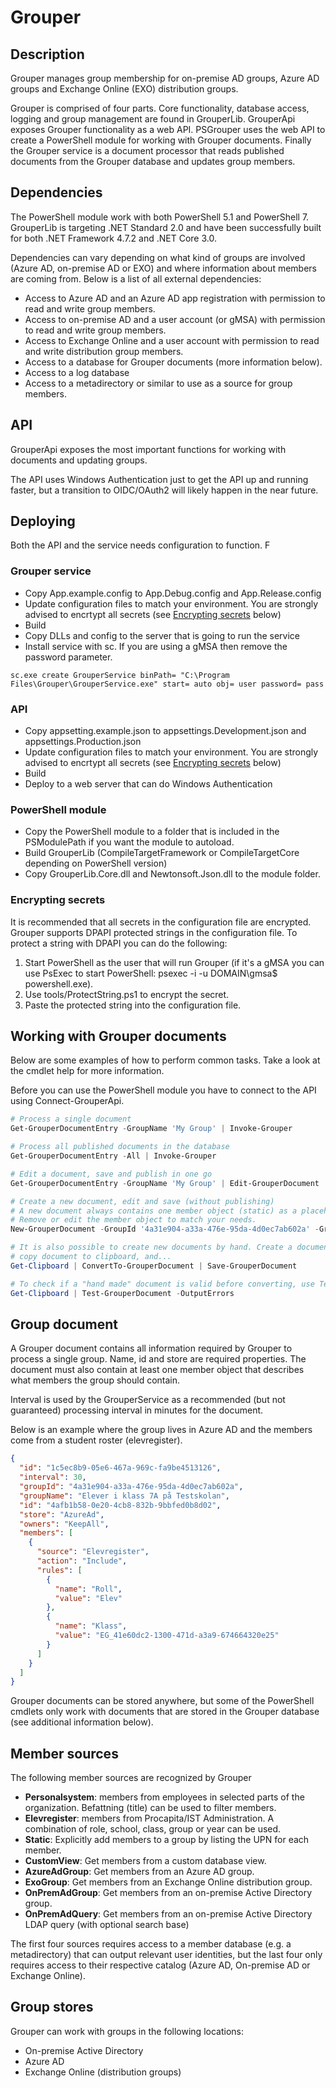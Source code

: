 # Grouper

## Description

Grouper manages group membership for on-premise AD groups, Azure AD groups and Exchange Online (EXO) distribution groups.

Grouper is comprised of four parts. Core functionality, database access, logging and group management are found in GrouperLib.
GrouperApi exposes Grouper functionality as a web API. PSGrouper uses the web API to create a PowerShell module for working
with Grouper documents. Finally the Grouper service is a document processor that reads published documents from the Grouper
database and updates group members.

## Dependencies

The PowerShell module work with both PowerShell 5.1 and PowerShell 7. GrouperLib is targeting .NET Standard 2.0 and have been
successfully built for both .NET Framework 4.7.2 and .NET Core 3.0.

Dependencies can vary depending on what kind of groups are involved (Azure AD, on-premise AD or EXO) and where information
about members are coming from. Below is a list of all external dependencies:

* Access to Azure AD and an Azure AD app registration with permission to read and write group members.
* Access to on-premise AD and a user account (or gMSA) with permission to read and write group members.
* Access to Exchange Online and a user account with permission to read and write distribution group members.
* Access to a database for Grouper documents (more information below).
* Access to a log database
* Access to a metadirectory or similar to use as a source for group members.

## API

GrouperApi exposes the most important functions for working with documents and updating groups.

The API uses Windows Authentication just to get the API up and running faster, but a transition to OIDC/OAuth2
will likely happen in the near future.

## Deploying

Both the API and the service needs configuration to function. F

### Grouper service

* Copy App.example.config to App.Debug.config and App.Release.config
* Update configuration files to match your environment. You are strongly advised to encrtypt all
secrets (see [Encrypting secrets](#encrypting-secrets) below)
* Build
* Copy DLLs and config to the server that is going to run the service
* Install service with sc. If you are using a gMSA then remove the password parameter.

```batch
sc.exe create GrouperService binPath= "C:\Program Files\Grouper\GrouperService.exe" start= auto obj= user password= pass
```

### API

* Copy appsetting.example.json to appsettings.Development.json and appsettings.Production.json
* Update configuration files to match your environment. You are strongly advised to encrtypt all
secrets (see [Encrypting secrets](#encrypting-secrets) below)
* Build
* Deploy to a web server that can do Windows Authentication

### PowerShell module

* Copy the PowerShell module to a folder that is included in the PSModulePath if you want the module to autoload.
* Build GrouperLib (CompileTargetFramework or CompileTargetCore depending on PowerShell version)
* Copy GrouperLib.Core.dll and Newtonsoft.Json.dll to the module folder.

### Encrypting secrets

It is recommended that all secrets in the configuration file are encrypted. Grouper supports
DPAPI protected strings in the configuration file. To protect a string with DPAPI you can do
the following:

1. Start PowerShell as the user that will run Grouper (if it's a gMSA you can use PsExec to
start PowerShell: psexec -i -u DOMAIN\gmsa$ powershell.exe).
2. Use tools/ProtectString.ps1 to encrypt the secret.
3. Paste the protected string into the configuration file.

## Working with Grouper documents

Below are some examples of how to perform common tasks. Take a look at the cmdlet help for more information.

Before you can use the PowerShell module you have to connect to the API using Connect-GrouperApi.

```PowerShell
# Process a single document
Get-GrouperDocumentEntry -GroupName 'My Group' | Invoke-Grouper

# Process all published documents in the database
Get-GrouperDocumentEntry -All | Invoke-Grouper

# Edit a document, save and publish in one go
Get-GrouperDocumentEntry -GroupName 'My Group' | Edit-GrouperDocument | Save-GrouperDocument -Publish

# Create a new document, edit and save (without publishing)
# A new document always contains one member object (static) as a placeholder to make the document valid.
# Remove or edit the member object to match your needs.
New-GrouperDocument -GroupId '4a31e904-a33a-476e-95da-4d0ec7ab602a' -GroupName 'My Group' -Store AzureAd | Edit-GrouperDocument | Save-GrouperDocument

# It is also possible to create new documents by hand. Create a document in your favorite text editor,
# copy document to clipboard, and...
Get-Clipboard | ConvertTo-GrouperDocument | Save-GrouperDocument

# To check if a "hand made" document is valid before converting, use Test-GrouperDocument
Get-Clipboard | Test-GrouperDocument -OutputErrors
```

## Group document

A Grouper document contains all information required by Grouper to process a single group.
Name, id and store are required properties. The document must also contain at least one
member object that describes what members the group should contain.

Interval is used by the GrouperService as a recommended (but not guaranteed) processing interval in minutes for the document.

Below is an example where the group lives in Azure AD and the members come from a student
roster (elevregister).

```Json
{
  "id": "1c5ec8b9-05e6-467a-969c-fa9be4513126",
  "interval": 30,
  "groupId": "4a31e904-a33a-476e-95da-4d0ec7ab602a",
  "groupName": "Elever i klass 7A på Testskolan",
  "id": "4afb1b58-0e20-4cb8-832b-9bbfed0b8d02",
  "store": "AzureAd",
  "owners": "KeepAll",
  "members": [
    {
      "source": "Elevregister",
      "action": "Include",
      "rules": [
        {
          "name": "Roll",
          "value": "Elev"
        },
        {
          "name": "Klass",
          "value": "EG_41e60dc2-1300-471d-a3a9-674664320e25"
        }
      ]
    }
  ]
}
```

Grouper documents can be stored anywhere, but some of the PowerShell cmdlets only work with
documents that are stored in the Grouper database (see additional information below).

## Member sources

The following member sources are recognized by Grouper

* __Personalsystem__: members from employees in selected parts of the organization. Befattning (title)
can be used to filter members.
* __Elevregister__: members from Procapita/IST Administration. A combination of role, school,
class, group or year can be used.
* __Static__: Explicitly add members to a group by listing the UPN for each member.
* __CustomView__: Get members from a custom database view.
* __AzureAdGroup__: Get members from an Azure AD group.
* __ExoGroup__: Get members from an Exchange Online distribution group.
* __OnPremAdGroup__: Get members from an on-premise Active Directory group.
* __OnPremAdQuery__: Get members from an on-premise Active Directory LDAP query (with optional search base)

The first four sources requires access to a member database (e.g. a metadirectory) that can output
relevant user identities, but the last four only requires access to their respective catalog
(Azure AD, On-premise AD or Exchange Online).

## Group stores

Grouper can work with groups in the following locations:

* On-premise Active Directory
* Azure AD
* Exchange Online (distribution groups)
